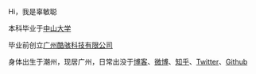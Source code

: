 Hi，我是辜敏聪

本科毕业于[中山大学](https://www.sysu.edu.cn/)

毕业前创立[广州酷骇科技有限公司](http://coohex.com)


身体出生于潮州，现居广州，日常出没于[博客](http://gumcstronger.github.io)、[微博](https://weibo.com/gumincong)、[知乎](https://www.zhihu.com/people/gumincong)、[Twitter](https://twitter.com/gumcstronger/)、[Github](https://github.com/gumcstronger)
